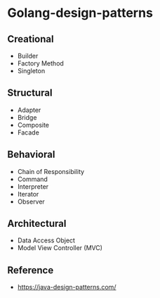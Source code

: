 # Golang-design-patterns

## Creational
- Builder
- Factory Method
- Singleton

## Structural
- Adapter
- Bridge
- Composite
- Facade

## Behavioral
- Chain of Responsibility
- Command
- Interpreter
- Iterator
- Observer

## Architectural
- Data Access Object
- Model View Controller (MVC)

## Reference
- https://java-design-patterns.com/